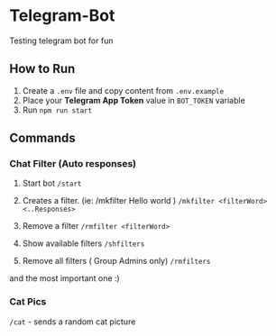 # Telegram-Bot

Testing telegram bot for fun

## How to Run

1. Create a `.env` file and copy content from `.env.example`
2. Place your **Telegram App Token** value in `BOT_TOKEN` variable
3. Run `npm run start`

## Commands

### Chat Filter (Auto responses)

1. Start bot
	`/start`

2. Creates a filter. (ie: /mkfilter Hello world )
		`/mkfilter <filterWord> <..Responses>`
		
3. Remove a filter
	`/rmfilter <filterWord>`

4. Show available filters
	`/shfilters`

5. Remove all filters ( Group Admins only)
	`/rmfilters`

and the most important one :)

### Cat Pics

`/cat` - sends a random cat picture